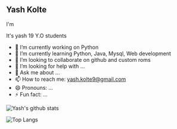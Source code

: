 
<section id="hero" class="d-flex flex-column justify-content-center align-items-center">
    <div class="hero-container" data-aos="fade-in">
      <h1>Yash Kolte</h1>
      <p>I'm <span class="typed" data-typed-items="Designer, Developer, Freelancer, Graphic Designer"></span></p>
    </div>
  </section>

It's yash
19 Y.O students


- 🔭 I’m currently working on Python
- 🌱 I’m currently learning Python, Java, Mysql, Web development
- 👯 I’m looking to collaborate on github and custom roms
- 🤔 I’m looking for help with ...
- 💬 Ask me about ...
- 📫 How to reach me: yash.kolte9@gmail.com
- 😄 Pronouns: ...
- ⚡ Fun fact: ...

![Yash's github stats](https://github-readme-stats.vercel.app/api?username=yashkolte&hide=prs,issues&show_icons=true)

![Top Langs](https://github-readme-stats.vercel.app/api/top-langs/?username=yashkolte&hide=typescript,glsl)

